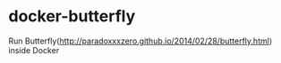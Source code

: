 docker-butterfly
================

Run Butterfly(http://paradoxxxzero.github.io/2014/02/28/butterfly.html) inside Docker
